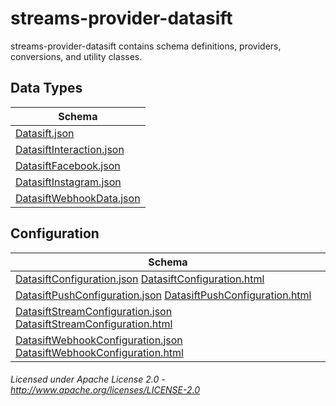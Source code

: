 streams-provider-datasift
==============

streams-provider-datasift contains schema definitions, providers, conversions, and utility classes.

## Data Types

| Schema |
|--------|
| [Datasift.json](org/apache/streams/datasift/Datasift.json "Datasift.json")
| [DatasiftInteraction.json](org/apache/streams/datasift/interaction/DatasiftInteraction.json "DatasiftInteraction.json")
| [DatasiftFacebook.json](org/apache/streams/datasift/facebook/DatasiftFacebook.json "DatasiftFacebook.json")
| [DatasiftInstagram.json](org/apache/streams/datasift/instagram/DatasiftInstagram.json "DatasiftInstagram.json")
| [DatasiftWebhookData.json](org/apache/streams/datasift/DatasiftWebhookData.json "DatasiftWebhookData.json")

## Configuration

| Schema |
|--------|
| [DatasiftConfiguration.json](org/apache/streams/datasift/DatasiftConfiguration.json "DatasiftConfiguration.json") [DatasiftConfiguration.html](apidocs/org/apache/streams/datasift/DatasiftConfiguration.html "javadoc") |
| [DatasiftPushConfiguration.json](org/apache/streams/datasift/DatasiftPushConfiguration.json "DatasiftPushConfiguration.json") [DatasiftPushConfiguration.html](apidocs/org/apache/streams/datasift/DatasiftPushConfiguration.html "javadoc") |
| [DatasiftStreamConfiguration.json](org/apache/streams/datasift/DatasiftStreamConfiguration.json "DatasiftStreamConfiguration.json") [DatasiftStreamConfiguration.html](apidocs/org/apache/streams/datasift/DatasiftStreamConfiguration.html "javadoc") |
| [DatasiftWebhookConfiguration.json](org/apache/streams/datasift/DatasiftWebhookConfiguration.json "DatasiftWebhookConfiguration.json") [DatasiftWebhookConfiguration.html](apidocs/org/apache/streams/datasift/DatasiftWebhookConfiguration.html "javadoc") |

###### Licensed under Apache License 2.0 - http://www.apache.org/licenses/LICENSE-2.0
